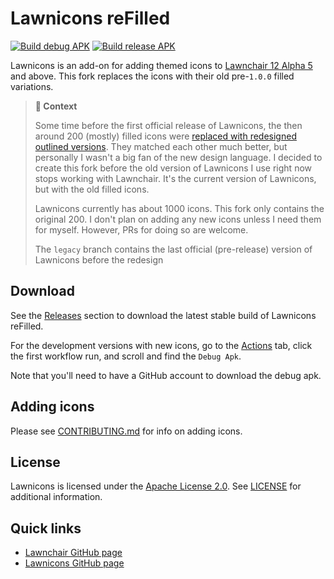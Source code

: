 # Lawnicons reFilled

[![Build debug APK](https://github.com/yfunk/lawnicons-refilled/actions/workflows/build_debug_apk.yml/badge.svg)](https://github.com/yfunk/lawnicons-refilled/actions/workflows/build_debug_apk.yml)
[![Build release APK](https://github.com/yfunk/lawnicons-refilled/actions/workflows/build_release_apk.yml/badge.svg)](https://github.com/yfunk/lawnicons-refilled/actions/workflows/build_release_apk.yml)

Lawnicons is an add-on for adding themed icons to [Lawnchair 12 Alpha 5](https://github.com/LawnchairLauncher/lawnchair) and above. This fork replaces the icons with their old pre-`1.0.0` filled variations.

> **🔧 Context**
>
> Some time before the first official release of Lawnicons, the then around 200 (mostly) filled icons were [replaced with redesigned outlined versions](https://github.com/LawnchairLauncher/lawnicons/commit/4c38e06ff5c373bf06d4f2daedebeace7c967d57).
> They matched each other much better, but personally I wasn't a big fan of the new design language.
> I decided to create this fork before the old version of Lawnicons I use right now stops working with Lawnchair.
> It's the current version of Lawnicons, but with the old filled icons.
>
> Lawnicons currently has about 1000 icons. This fork only contains the original 200.
> I don't plan on adding any new icons unless I need them for myself.
> However, PRs for doing so are welcome.
>
> The `legacy` branch contains the last official (pre-release) version of Lawnicons before the redesign

## Download

See the [Releases](https://github.com/yfunk/lawnicons-refilled/releases) section to download the latest stable build of Lawnicons reFilled.

For the development versions with new icons, go to the [Actions](https://github.com/yfunk/lawnicons-refilled/actions) tab,
click the first workflow run, and scroll and find the `Debug Apk`.

Note that you'll need to have a GitHub account to download the debug apk.

## Adding icons

Please see [CONTRIBUTING.md](CONTRIBUTING.md) for info on adding icons.

## License

Lawnicons is licensed under the [Apache License 2.0](https://www.apache.org/licenses/LICENSE-2.0). See [LICENSE](LICENSE) for additional information.

## Quick links

- [Lawnchair GitHub page](https://github.com/LawnchairLauncher/lawnchair)
- [Lawnicons GitHub page](https://github.com/LawnchairLauncher/lawnicons)

